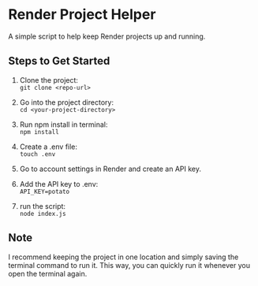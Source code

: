 # Render Project Helper

A simple script to help keep Render projects up and running.

## Steps to Get Started

1. Clone the project:  
   `git clone <repo-url>`

2. Go into the project directory:  
   `cd <your-project-directory>`

3. Run npm install in terminal:  
   `npm install`

4. Create a .env file:  
   `touch .env`

5. Go to account settings in Render and create an API key.

6. Add the API key to .env:  
   `API_KEY=potato`

7. run the script:  
   `node index.js`

## Note

I recommend keeping the project in one location and simply saving the terminal command to run it. This way, you can quickly run it whenever you open the terminal again.
